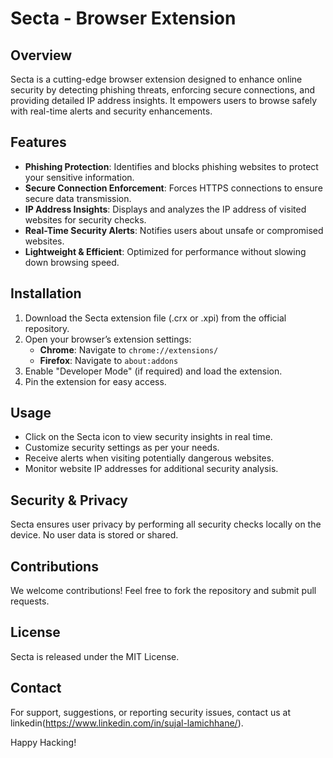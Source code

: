 # Secta - Browser Extension

## Overview
Secta is a cutting-edge browser extension designed to enhance online security by detecting phishing threats, enforcing secure connections, and providing detailed IP address insights. It empowers users to browse safely with real-time alerts and security enhancements.

## Features
- **Phishing Protection**: Identifies and blocks phishing websites to protect your sensitive information.
- **Secure Connection Enforcement**: Forces HTTPS connections to ensure secure data transmission.
- **IP Address Insights**: Displays and analyzes the IP address of visited websites for security checks.
- **Real-Time Security Alerts**: Notifies users about unsafe or compromised websites.
- **Lightweight & Efficient**: Optimized for performance without slowing down browsing speed.

## Installation
1. Download the Secta extension file (.crx or .xpi) from the official repository.
2. Open your browser’s extension settings:
   - **Chrome**: Navigate to `chrome://extensions/`
   - **Firefox**: Navigate to `about:addons`
3. Enable "Developer Mode" (if required) and load the extension.
4. Pin the extension for easy access.

## Usage
- Click on the Secta icon to view security insights in real time.
- Customize security settings as per your needs.
- Receive alerts when visiting potentially dangerous websites.
- Monitor website IP addresses for additional security analysis.

## Security & Privacy
Secta ensures user privacy by performing all security checks locally on the device. No user data is stored or shared.

## Contributions
We welcome contributions! Feel free to fork the repository and submit pull requests.

## License
Secta is released under the MIT License.

## Contact
For support, suggestions, or reporting security issues, contact us at linkedin(https://www.linkedin.com/in/sujal-lamichhane/).

Happy Hacking!

